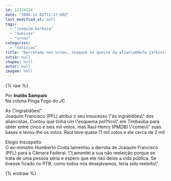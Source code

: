 ```yaml
---
id: 12374124
date: "2006-11-02T11:17:00Z"
last_modified_at: null
tags:
  - "joaquim-barbosa"
  - "queixas"
  - "urnas"
categories:
  - "noticias"
title: "Derrotado nas urnas, Joaquim se queixa da alian\u00e7a jarbista"
sutia: null
chapeu: null
autor: null
imagem: null
---
```

{% raw %}
<p><P><SPAN style=\"COLOR: black; FONT-FAMILY: Verdana; mso-bidi-font-family: Tahoma\">Por <STRONG>Inaldo Sampaio<BR></STRONG>Na coluna Pinga Fogo do JC</SPAN></P></p>
<p><P><SPAN style=\"COLOR: black; FONT-FAMILY: Verdana; mso-bidi-font-family: Tahoma\">As \"ingratidões\"<BR>Joaquim Francisco (PFL) atribui o seu insucesso \"às ingratidões\" dos aliancistas. Contou que tinha um \"esquema pol?tico\" em Timbaúba para obter entre cinco e seis mil votos, mas Raul Henry (PMDB) \"comeu\" suas bases e levou-lhe os votos. Raul teve quase 11 mil votos e ele cerca de 2 mil<?xml:namespace prefix = o ns = \"urn:schemas-microsoft-com:office:office\" /><o:p></o:p></SPAN></P></p>
<p><P><SPAN style=\"COLOR: black; FONT-FAMILY: Verdana; mso-bidi-font-family: Tahoma\">Elogio Insuspeito<BR></SPAN><SPAN style=\"COLOR: black; FONT-FAMILY: Verdana; mso-bidi-font-family: Tahoma\">O ex-ministro Humberto Costa lamentou a derrota de Joaquim Francisco (PFL) para a Câmara Federal. \"Lamentei a sua não reeleição porque se trata de uma pessoa séria e espero que ele não deixe a vida pública. Se tivesse ficado no PTB, como todos nós desejávamos, teria sido reeleito\".<o:p></o:p></SPAN></P> </p>
{% endraw %}